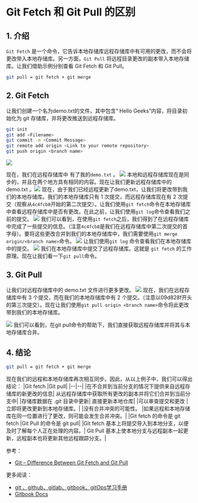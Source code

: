#  Git Fetch 和 Git Pull 的区别



## 1. 介绍
`Git Fetch` 是一个命令，它告诉本地存储库远程存储库中有可用的更改，而不会将更改带入本地存储库。另一方面，`Git Pull` 将远程目录更改的副本带入本地存储库。让我们借助示例分别查看 Git Fetch 和 Git Pull。

```bash
git pull = git fetch + git merge
```

## 2. Git Fetch 
让我们创建一个名为demo.txt的文件，其中包含“ Hello Geeks”内容，将目录初始化为 git 存储库，并将更改推送到远程存储库。

```bash
git init
git add <Filename>
git commit -m <Commit Message>
git remote add origin <Link to your remote repository>
git push origin <branch name>
```
![](https://i-blog.csdnimg.cn/blog_migrate/02eaaea38c19b13f2fdb6159c10ef893.png)

现在，我们在远程存储库中 有了我的`demo.txt` 。
![](https://i-blog.csdnimg.cn/blog_migrate/57586b7e9df3f95bcdf0ba5a28815f7c.png)
本地和远程存储库现在是同步的，并且在两个地方具有相同的内容。现在让我们更新远程存储库中的 demo.txt 。![](https://i-blog.csdnimg.cn/blog_migrate/fb7554f180bbf5fb90daeab01c2253ed.png)
现在，由于我们已经远程更新了demo.txt，让我们将更改带到我们的本地存储库。我们的本地存储库只有 1 次提交，而远程存储库现在有 2 次提交（观察从`4c4fcb8`开始的第二次提交）。让我们使用`git fetch`命令在本地存储库中查看远程存储库中是否有更改。在此之前，让我们使用`git log`命令查看我们之前的提交。
![](https://i-blog.csdnimg.cn/blog_migrate/341f8b773279748a9a186a8afbf2596a.png)
我们可以看到，在使用`git fetch`之后，我们得到了在远程存储库中完成了一些提交的信息。（注意`4c4fcb8`是我们在远程存储库中第二次提交的首字母）。要将这些更改合并到我们的本地存储库中，我们需要使用`git merge origin/<branch name>`命令。 
![](https://i-blog.csdnimg.cn/blog_migrate/4647fcc1b0e4aaf108349002875cf84d.png)
让我们使用`git log` 命令查看我们在本地存储库中的提交。
![](https://i-blog.csdnimg.cn/blog_migrate/fbb6b4ac6eedc0311a25c2000df8be21.png)
我们在本地存储库中提交了远程存储库。这就是 `git fetch` 的工作原理。现在让我们看一下`git pull`命令。

## 3. Git Pull
让我们对远程存储库中的 demo.txt 文件进行更多更改。
![](https://i-blog.csdnimg.cn/blog_migrate/c94b593a99d803791dedacdce523b8b3.png)
现在，我们在远程存储库中有 3 个提交，而在我们的本地存储库中有 2 个提交。（注意以09d828f开头的第三次提交）。现在让我们使用`git pull origin <branch name>`命令将此更改带到我们的本地存储库。

![](https://i-blog.csdnimg.cn/blog_migrate/5b1ae7a62bd32e9a2a03ee73c8558915.png)
我们可以看到，在git pull命令的帮助下，我们直接获取远程存储库并将其与本地存储库合并。


## 4. 结论


```bash
git pull = git fetch + git merge
```
现在我们的远程和本地存储库再次相互同步。因此，从以上例子中，我们可以得出结论：
|Git fetch |Git pull|
|--|--|
|在不合并到当前分支的情况下提供来自远程存储库的新更改的信息|	从远程存储库中获取所有更改的副本并将它们合并到当前分支中|
|存储库数据在 .git 目录中更新|	直接更新本地仓库|
|可以审查提交和更改	|立即将更改更新到本地存储库。|
|没有合并冲突的可能性。	|如果远程和本地存储库在同一位置进行了更改，则可能会发生合并冲突。|
|Git fetch 的命令是 git fetch<remote>	|Git Pull 的命令是 git pull<remote><branch>|
|Git fetch 基本上将提交导入到本地分支，以便及时了解每个人正在处理的内容。|	Git Pull 基本上使本地分支与远程副本一起更新，远程副本也将更新其他远程跟踪分支。|


参考：
- [Git – Difference Between Git Fetch and Git Pull](https://www.geeksforgeeks.org/git-difference-between-git-fetch-and-git-pull/?ref=rp)

更多阅读：
- [git 、github、gitlab、gitbook、gitOps学习手册](https://ghostwritten.blog.csdn.net/article/details/121107739)
- [Gitbook Docs](https://smoothies.com.cn/gitbook-docs/Overview.html)
